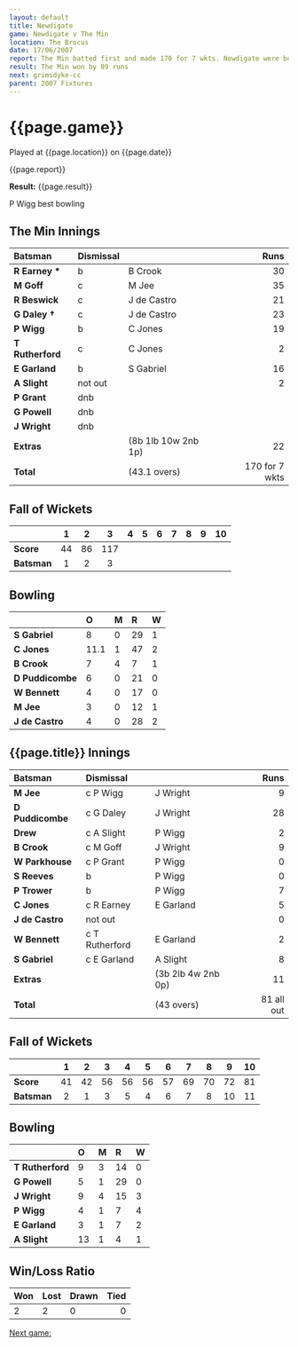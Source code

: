 ```yaml
---
layout: default
title: Newdigate
game: Newdigate v The Min
location: The Brocus
date: 17/06/2007
report: The Min batted first and made 170 for 7 wkts. Newdigate were bowled out for 81 in reply
result: The Min won by 89 runs
next: grimsdyke-cc
parent: 2007 Fixtures
---
```


# {{page.game}}

Played at {{page.location}} on {{page.date}}

{{page.report}}

**Result:** {{page.result}}

P Wigg best bowling

## The Min Innings

| Batsman | Dismissal |  | Runs |
|:---|:---|---|---:|
| **R Earney &#42;** | b | B Crook | 30 |
| **M Goff** | c | M Jee | 35 |
| **R Beswick** | c | J de Castro | 21 |
| **G Daley &#8224;** | c | J de Castro | 23 |
| **P Wigg** | b | C Jones | 19 |
| **T Rutherford** | c | C Jones | 2 |
| **E Garland** | b | S Gabriel | 16 |
| **A Slight** | not out |  | 2 |
| **P Grant** | dnb |  |  |
| **G Powell** | dnb |  |  |
| **J Wright** | dnb |  |  |
| **Extras** | | (8b 1lb 10w 2nb 1p) | 22 |
| **Total** | | (43.1 overs) | 170 for 7 wkts |

## Fall of Wickets

| | 1 | 2 | 3 | 4 | 5 | 6 | 7 | 8 | 9 | 10 |
|---|:---:|:---:|:---:|:---:|:---:|:---:|:---:|:---:|:---:|:---:|
| **Score** | 44 | 86 | 117 |  |  |  |  |  |  |  |
| **Batsman** | 1 | 2 | 3 |  |  |  |  |  |  |  |

## Bowling

| | O | M | R | W |
|---|:---|:---|:---|:---|
| **S Gabriel** | 8 | 0 | 29 | 1 |
| **C Jones** | 11.1 | 1 | 47 | 2 |
| **B Crook** | 7 | 4 | 7 | 1 |
| **D Puddicombe** | 6 | 0 | 21 | 0 |
| **W Bennett** | 4 | 0 | 17 | 0 |
| **M Jee** | 3 | 0 | 12 | 1 |
| **J de Castro** | 4 | 0 | 28 | 2 |

## {{page.title}} Innings

| Batsman | Dismissal |  | Runs |
|:---|:---|---|---:|
| **M Jee** | c P Wigg | J Wright | 9 |
| **D Puddicombe** | c G Daley | J Wright | 28 |
| **Drew** | c A Slight | P Wigg | 2 |
| **B Crook** | c M Goff | J Wright | 9 |
| **W Parkhouse** | c P Grant | P Wigg | 0 |
| **S Reeves** | b | P Wigg  | 0 |
| **P Trower** | b | P Wigg | 7 |
| **C Jones** | c R Earney | E Garland | 5 |
| **J de Castro** | not out |  | 0 |
| **W Bennett** | c T Rutherford | E Garland | 2 |
| **S Gabriel** | c E Garland | A Slight | 8 |
| **Extras** | | (3b 2lb 4w 2nb 0p) | 11 |
| **Total** | | (43 overs) | 81 all out |

## Fall of Wickets

| | 1 | 2 | 3 | 4 | 5 | 6 | 7 | 8 | 9 | 10 |
|---|:---:|:---:|:---:|:---:|:---:|:---:|:---:|:---:|:---:|:---:|
| **Score** | 41 | 42 | 56 | 56 | 56 | 57 | 69 | 70 | 72 | 81 |
| **Batsman** | 2 | 1 | 3 | 5 | 4 | 6 | 7 | 8 | 10 | 11 |

## Bowling

| | O | M | R | W |
|---|:---|:---|:---|:---|
| **T Rutherford** | 9 | 3 | 14 | 0 |
| **G Powell** | 5 | 1 | 29 | 0 |
| **J Wright** | 9 | 4 | 15 | 3 |
| **P Wigg** | 4 | 1 | 7 | 4 |
| **E Garland** | 3 | 1 | 7 | 2 |
| **A Slight** | 13 | 1 | 4 | 1 |

## Win/Loss Ratio

| Won | Lost | Drawn | Tied |
|:---|:---|:---|---:|
| 2 | 2 | 0 | 0 |

[Next game:]({{page.next}})